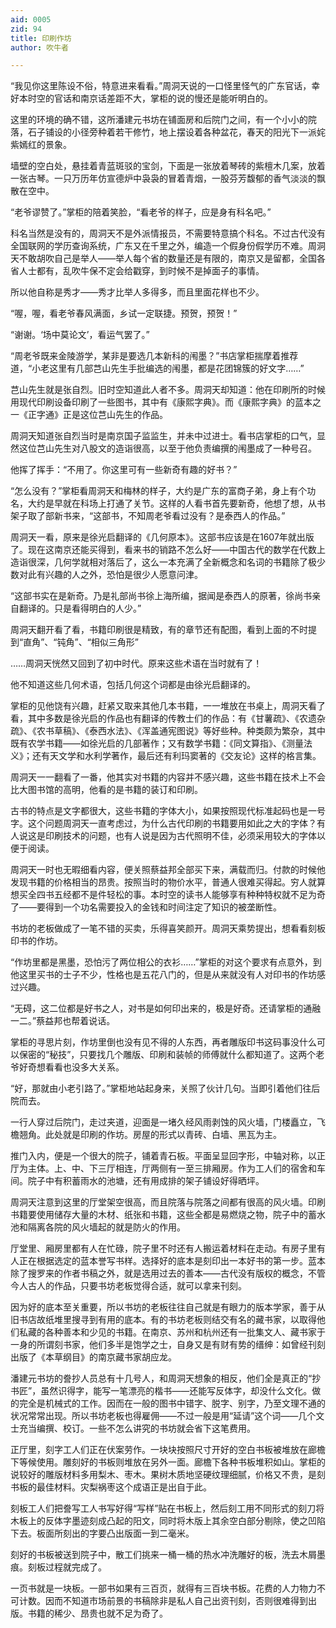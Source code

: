 ```yaml
---
aid: 0005
zid: 94
title: 印刷作坊
author: 吹牛者

---
```




  “我见你这里陈设不俗，特意进来看看。”周洞天说的一口怪里怪气的广东官话，幸好本时空的官话和南京话差距不大，掌柜的说的慢还是能听明白的。

  这里的环境的确不错，这所潘建元书坊在铺面房和后院门之间，有一个小小的院落，石子铺设的小径旁种着若干修竹，地上摆设着各种盆花，春天的阳光下一派姹紫嫣红的景象。

  墙壁的空白处，悬挂着青蓝斑驳的宝剑，下面是一张放着琴砖的紫檀木几案，放着一张古琴。一只万历年仿宣德炉中袅袅的冒着青烟，一股芬芳馥郁的香气淡淡的飘散在空中。

  “老爷谬赞了。”掌柜的陪着笑脸，“看老爷的样子，应是身有科名吧。”

  科名当然是没有的，周洞天不是外派情报员，不需要特意搞个科名。不过古代没有全国联网的学历查询系统，广东又在千里之外，编造一个假身份假学历不难。周洞天不敢胡吹自己是举人——举人每个省的数量还是有限的，南京又是留都，全国各省人士都有，乱吹牛保不定会给戳穿，到时候不是掉面子的事情。

  所以他自称是秀才——秀才比举人多得多，而且里面花样也不少。

  “喔，喔，看老爷春风满面，乡试一定联捷。预贺，预贺！”

  “谢谢。‘场中莫论文’，看运气罢了。”

  “周老爷既来金陵游学，某非是要选几本新科的闱墨？”书店掌柜揣摩着推荐道，“小老这里有几部芑山先生手批编选的闱墨，都是花团锦簇的好文字……”

  芑山先生就是张自烈。旧时空知道此人者不多。周洞天却知道：他在印刷所的时候用现代印刷设备印刷了一些图书，其中有《康熙字典》。而《康熙字典》的蓝本之一《正字通》正是这位芑山先生的作品。

  周洞天知道张自烈当时是南京国子监监生，并未中过进士。看书店掌柜的口气，显然这位芑山先生对八股文的造诣很高，以至于他负责编撰的闱墨成了一种号召。

  他挥了挥手：“不用了。你这里可有一些新奇有趣的好书？”

  “怎么没有？”掌柜看周洞天和梅林的样子，大约是广东的富商子弟，身上有个功名，大约是早就在科场上打通了关节。这样的人看书首先要新奇，他想了想，从书架子取了部新书来，“这部书，不知周老爷看过没有？是泰西人的作品。”

  周洞天一看，原来是徐光启翻译的《几何原本》。这部书应该是在1607年就出版了。现在这南京还能买得到，看来书的销路不怎么好——中国古代的数学在代数上造诣很深，几何学就相对落后了，这么一本充满了全新概念和名词的书籍除了极少数对此有兴趣的人之外，恐怕是很少人愿意问津。

  “这部书实在是新奇。乃是礼部尚书徐上海所编，据闻是泰西人的原著，徐尚书亲自翻译的。只是看得明白的人少。”

  周洞天翻开看了看，书籍印刷很是精致，有的章节还有配图，看到上面的不时提到“直角”、“钝角”、“相似三角形”

  ……周洞天恍然又回到了初中时代。原来这些术语在当时就有了！

  他不知道这些几何术语，包括几何这个词都是由徐光启翻译的。

  掌柜的见他饶有兴趣，赶紧又取来其他几本书籍，一一堆放在书桌上，周洞天看了看，其中多数是徐光启的作品也有翻译的传教士们的作品：有《甘薯疏》、《农遗杂疏》、《农书草稿》、《泰西水法》、《浑盖通宪图说》等好些种。种类颇为繁杂，其中既有农学书籍——如徐光启的几部著作；又有数学书籍：《同文算指》、《测量法义》；还有天文学和水利学著作，最后还有利玛窦著的《交友论》这样的格言集。

  周洞天一一翻看了一番，他其实对书籍的内容并不感兴趣，这些书籍在技术上不会比大图书馆的高明，他看的是书籍的装订和印刷。

  古书的特点是文字都很大，这些书籍的字体大小，如果按照现代标准起码也是一号字。这个问题周洞天一直考虑过，为什么古代印刷的书籍要用如此之大的字体？有人说这是印刷技术的问题，也有人说是因为古代照明不佳，必须采用较大的字体以便于阅读。

  周洞天一时也无暇细看内容，便关照蔡益邦全部买下来，满载而归。付款的时候他发现书籍的价格相当的昂贵。按照当时的物价水平，普通人很难买得起。穷人就算想买全四书五经都不是件轻松的事。本时空的读书人能够享有种种特权就不足为奇了——要得到一个功名需要投入的金钱和时间注定了知识的被垄断性。

  书坊的老板做成了一笔不错的买卖，乐得喜笑颜开。周洞天乘势提出，想看看刻板印书的作坊。

  “作坊里都是黑墨，恐怕污了两位相公的衣衫……”掌柜的对这个要求有点意外，到他这里买书的士子不少，性格也是五花八门的，但是从来就没有人对印书的作坊感过兴趣。

  “无碍，这二位都是好书之人，对书是如何印出来的，极是好奇。还请掌柜的通融一二。”蔡益邦也帮着说话。

  掌柜的寻思片刻，作坊里倒也没有见不得的人东西，再者雕版印书这码事没什么可以保密的“秘技”，只要找几个雕版、印刷和装帧的师傅就什么都知道了。这两个老爷好奇想看看也没多大关系。

  “好，那就由小老引路了。”掌柜地站起身来，关照了伙计几句。当即引着他们往后院而去。

  一行人穿过后院门，走过夹道，迎面是一堵久经风雨剥蚀的风火墙，门楼矗立，飞檐翘角。此处就是印刷的作坊。房屋的形式以青砖、白墙、黑瓦为主。

  推门入内，便是一个很大的院子，铺着青石板。平面呈显回字形，中轴对称，以正厅为主体。上、中、下三厅相连，厅两侧有一至三排厢房。作为工人们的宿舍和车间。院子中有积蓄雨水的池塘，还有用成排的架子铺设好得晒坪。

  周洞天注意到这里的厅堂架空很高，而且院落与院落之间都有很高的风火墙。印刷书籍要使用储存大量的木材、纸张和书籍，这些全都是易燃烧之物，院子中的蓄水池和隔离各院的风火墙起的就是防火的作用。

  厅堂里、厢房里都有人在忙碌，院子里不时还有人搬运着材料在走动。有房子里有人正在根据选定的蓝本誉写书样。选择好的底本是刻印出一本好书的第一步。蓝本除了搜罗来的作者书稿之外，就是选用过去的善本——古代没有版权的概念，不管今人古人的作品，只要书坊老板觉得合适，就可以拿来刊刻。

  因为好的底本至关重要，所以书坊的老板往往自己就是有眼力的版本学家，善于从旧书店故纸堆里搜寻到有用的底本。有的书坊老板则结交有名的藏书家，以取得他们私藏的各种善本和少见的书籍。在南京、苏州和杭州还有一批集文人、藏书家于一身的所谓刻书家，他们多半是饱学之士，自身又是有财有势的缙绅：如曾经刊刻出版了《本草纲目》的南京藏书家胡应龙。

  潘建元书坊的誊抄人员总有十几号人，和周洞天想象的相反，他们全是真正的“抄书匠”，虽然识得字，能写一笔漂亮的楷书——还能写反体字，却没什么文化。做的完全是机械式的工作。因而在一般的图书中错字、脱字、别字，乃至文理不通的状况常常出现。所以书坊老板也得雇佣——不过一般是用“延请”这个词——几个文士充当编撰、校订。一些不怎么讲究的书坊就会省下这笔费用。

  正厅里，刻字工人们正在伏案劳作。一块块按照尺寸开好的空白书板被堆放在廊檐下等候使用。雕刻好的书板则堆放在另外一面。廊檐下各种书板堆积如山。掌柜的说较好的雕版材料多用梨木、枣木。果树木质地坚硬纹理细腻，价格又不贵，是刻书板的最佳材料。灾梨祸枣这个成语正是出自于此。

  刻板工人们把誊写工人书写好得“写样”贴在书板上，然后刻工用不同形式的刻刀将木板上的反体字墨迹刻成凸起的阳文，同时将木版上其余空白部分剔除，使之凹陷下去。板面所刻出的字要凸出版面一到二毫米。

  刻好的书板被送到院子中，散工们挑来一桶一桶的热水冲洗雕好的板，洗去木屑墨痕。刻板过程就完成了。

  一页书就是一块板。一部书如果有三百页，就得有三百块书板。花费的人力物力不可计数。因而不知道市场前景的书稿除非是私人自己出资刊刻，否则很难得到出版。书籍的稀少、昂贵也就不足为奇了。



